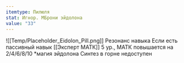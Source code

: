 ```yaml
---
itemtype: Пилюля
stat: Игнор. МБрони эйдолона
value: "33"
---
```

![[Temp/Placeholder_Eidolon_Pill.png]]
Резонанс навыка
Если есть пассивный навык [[Эксперт МАТК]] 5 ур., МАТК повышается на 2/4/6/8/10 \*магия эйдолона
Синтез в горне недоступен
